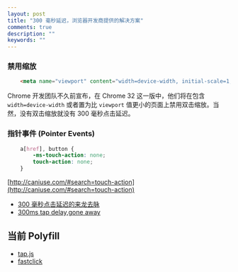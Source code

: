 ```yaml
---
layout: post
title: "300 毫秒延迟，浏览器开发商提供的解决方案"
comments: true
description: ""
keywords: ""
---
```


### 禁用缩放

```html
    <meta name="viewport" content="width=device-width, initial-scale=1, user-scalable=no">
```

Chrome 开发团队不久前宣布，在 Chrome 32 这一版中，他们将在包含 `width=device-width` 或者置为比 `viewport` 值更小的页面上禁用双击缩放。当然，没有双击缩放就没有 300 毫秒点击延迟。

### 指针事件 (Pointer Events)

```css
    a[href], button {
        -ms-touch-action: none;
        touch-action: none;
    }
```

[http://caniuse.com/#search=touch-action](http://caniuse.com/#search=touch-action)

- [300 毫秒点击延迟的来龙去脉](http://thx.github.io/mobile/300ms-click-delay/)
- [300ms tap delay,gone away](http://updates.html5rocks.com/2013/12/300ms-tap-delay-gone-away)

## 当前 Polyfill

- [tap.js](https://github.com/alexgibson/tap.js)
- [fastclick](https://github.com/ftlabs/fastclick)